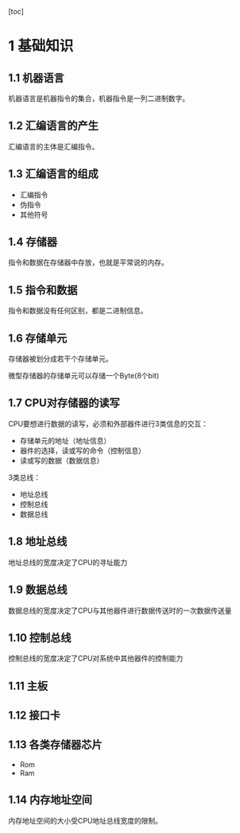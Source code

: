 [toc]

# 1 基础知识

## 1.1 机器语言

机器语言是机器指令的集合，机器指令是一列二进制数字。

## 1.2 汇编语言的产生

汇编语言的主体是汇编指令。

## 1.3 汇编语言的组成

+ 汇编指令
+ 伪指令
+ 其他符号

## 1.4 存储器

指令和数据在存储器中存放，也就是平常说的内存。

## 1.5 指令和数据

指令和数据没有任何区别，都是二进制信息。

## 1.6 存储单元

存储器被划分成若干个存储单元。

微型存储器的存储单元可以存储一个Byte(8个bit)

## 1.7 CPU对存储器的读写

CPU要想进行数据的读写，必须和外部器件进行3类信息的交互：

+ 存储单元的地址（地址信息）
+ 器件的选择，读或写的命令（控制信息）
+ 读或写的数据（数据信息）

3类总线：

+ 地址总线
+ 控制总线
+ 数据总线

## 1.8 地址总线

地址总线的宽度决定了CPU的寻址能力

## 1.9 数据总线

数据总线的宽度决定了CPU与其他器件进行数据传送时的一次数据传送量

## 1.10 控制总线

控制总线的宽度决定了CPU对系统中其他器件的控制能力

## 1.11 主板

## 1.12 接口卡

## 1.13 各类存储器芯片

+ Rom
+ Ram

## 1.14 内存地址空间

内存地址空间的大小受CPU地址总线宽度的限制。